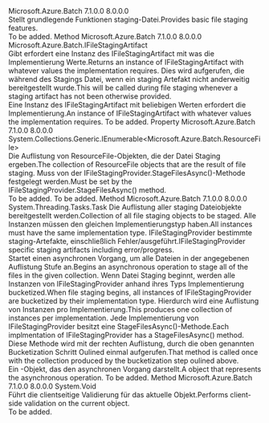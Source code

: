 <Type Name="IFileStagingProvider" FullName="Microsoft.Azure.Batch.FileStaging.IFileStagingProvider">
  <TypeSignature Language="C#" Value="public interface IFileStagingProvider" />
  <TypeSignature Language="ILAsm" Value=".class public interface auto ansi abstract IFileStagingProvider" />
  <TypeSignature Language="DocId" Value="T:Microsoft.Azure.Batch.FileStaging.IFileStagingProvider" />
  <TypeSignature Language="VB.NET" Value="Public Interface IFileStagingProvider" />
  <TypeSignature Language="F#" Value="type IFileStagingProvider = interface" />
  <AssemblyInfo>
    <AssemblyName>Microsoft.Azure.Batch</AssemblyName>
    <AssemblyVersion>7.1.0.0</AssemblyVersion>
    <AssemblyVersion>8.0.0.0</AssemblyVersion>
  </AssemblyInfo>
  <Interfaces />
  <Docs>
    <summary>
            <span data-ttu-id="1086d-101">Stellt grundlegende Funktionen staging-Datei.</span><span class="sxs-lookup"><span data-stu-id="1086d-101">Provides basic file staging features.</span></span>
            </summary>
    <remarks>To be added.</remarks>
  </Docs>
  <Members>
    <Member MemberName="CreateStagingArtifact">
      <MemberSignature Language="C#" Value="public Microsoft.Azure.Batch.IFileStagingArtifact CreateStagingArtifact ();" />
      <MemberSignature Language="ILAsm" Value=".method public hidebysig newslot virtual instance class Microsoft.Azure.Batch.IFileStagingArtifact CreateStagingArtifact() cil managed" />
      <MemberSignature Language="DocId" Value="M:Microsoft.Azure.Batch.FileStaging.IFileStagingProvider.CreateStagingArtifact" />
      <MemberSignature Language="VB.NET" Value="Public Function CreateStagingArtifact () As IFileStagingArtifact" />
      <MemberSignature Language="F#" Value="abstract member CreateStagingArtifact : unit -&gt; Microsoft.Azure.Batch.IFileStagingArtifact" Usage="iFileStagingProvider.CreateStagingArtifact " />
      <MemberType>Method</MemberType>
      <AssemblyInfo>
        <AssemblyName>Microsoft.Azure.Batch</AssemblyName>
        <AssemblyVersion>7.1.0.0</AssemblyVersion>
        <AssemblyVersion>8.0.0.0</AssemblyVersion>
      </AssemblyInfo>
      <ReturnValue>
        <ReturnType>Microsoft.Azure.Batch.IFileStagingArtifact</ReturnType>
      </ReturnValue>
      <Parameters />
      <Docs>
        <summary>
            <span data-ttu-id="1086d-102">Gibt erfordert eine Instanz des IFileStagingArtifact mit was die Implementierung Werte.</span><span class="sxs-lookup"><span data-stu-id="1086d-102">Returns an instance of IFileStagingArtifact with whatever values the implementation requires.</span></span>
            <span data-ttu-id="1086d-103">Dies wird aufgerufen, die während des Stagings Datei, wenn ein staging Artefakt nicht anderweitig bereitgestellt wurde.</span><span class="sxs-lookup"><span data-stu-id="1086d-103">This will be called during file staging whenever a staging artifact has not been otherwise provided.</span></span>
            </summary>
        <returns><span data-ttu-id="1086d-104">Eine Instanz des IFileStagingArtifact mit beliebigen Werten erfordert die Implementierung.</span><span class="sxs-lookup"><span data-stu-id="1086d-104">An instance of IFileStagingArtifact with whatever values the implementation requires.</span></span></returns>
        <remarks>To be added.</remarks>
      </Docs>
    </Member>
    <Member MemberName="StagedFiles">
      <MemberSignature Language="C#" Value="public System.Collections.Generic.IEnumerable&lt;Microsoft.Azure.Batch.ResourceFile&gt; StagedFiles { get; }" />
      <MemberSignature Language="ILAsm" Value=".property instance class System.Collections.Generic.IEnumerable`1&lt;class Microsoft.Azure.Batch.ResourceFile&gt; StagedFiles" />
      <MemberSignature Language="DocId" Value="P:Microsoft.Azure.Batch.FileStaging.IFileStagingProvider.StagedFiles" />
      <MemberSignature Language="VB.NET" Value="Public ReadOnly Property StagedFiles As IEnumerable(Of ResourceFile)" />
      <MemberSignature Language="F#" Value="member this.StagedFiles : seq&lt;Microsoft.Azure.Batch.ResourceFile&gt;" Usage="Microsoft.Azure.Batch.FileStaging.IFileStagingProvider.StagedFiles" />
      <MemberType>Property</MemberType>
      <AssemblyInfo>
        <AssemblyName>Microsoft.Azure.Batch</AssemblyName>
        <AssemblyVersion>7.1.0.0</AssemblyVersion>
        <AssemblyVersion>8.0.0.0</AssemblyVersion>
      </AssemblyInfo>
      <ReturnValue>
        <ReturnType>System.Collections.Generic.IEnumerable&lt;Microsoft.Azure.Batch.ResourceFile&gt;</ReturnType>
      </ReturnValue>
      <Docs>
        <summary>
            <span data-ttu-id="1086d-105">Die Auflistung von ResourceFile-Objekten, die der Datei Staging ergeben.</span><span class="sxs-lookup"><span data-stu-id="1086d-105">The collection of ResourceFile objects that are the result of file staging.</span></span>   
            <span data-ttu-id="1086d-106">Muss von der IFileStagingProvider.StageFilesAsync()-Methode festgelegt werden.</span><span class="sxs-lookup"><span data-stu-id="1086d-106">Must be set by the IFileStagingProvider.StageFilesAsync() method.</span></span>
            </summary>
        <value>To be added.</value>
        <remarks>To be added.</remarks>
      </Docs>
    </Member>
    <Member MemberName="StageFilesAsync">
      <MemberSignature Language="C#" Value="public System.Threading.Tasks.Task StageFilesAsync (System.Collections.Generic.List&lt;Microsoft.Azure.Batch.FileStaging.IFileStagingProvider&gt; filesToStage, Microsoft.Azure.Batch.IFileStagingArtifact fileStagingArtifact);" />
      <MemberSignature Language="ILAsm" Value=".method public hidebysig newslot virtual instance class System.Threading.Tasks.Task StageFilesAsync(class System.Collections.Generic.List`1&lt;class Microsoft.Azure.Batch.FileStaging.IFileStagingProvider&gt; filesToStage, class Microsoft.Azure.Batch.IFileStagingArtifact fileStagingArtifact) cil managed" />
      <MemberSignature Language="DocId" Value="M:Microsoft.Azure.Batch.FileStaging.IFileStagingProvider.StageFilesAsync(System.Collections.Generic.List{Microsoft.Azure.Batch.FileStaging.IFileStagingProvider},Microsoft.Azure.Batch.IFileStagingArtifact)" />
      <MemberSignature Language="VB.NET" Value="Public Function StageFilesAsync (filesToStage As List(Of IFileStagingProvider), fileStagingArtifact As IFileStagingArtifact) As Task" />
      <MemberSignature Language="F#" Value="abstract member StageFilesAsync : System.Collections.Generic.List&lt;Microsoft.Azure.Batch.FileStaging.IFileStagingProvider&gt; * Microsoft.Azure.Batch.IFileStagingArtifact -&gt; System.Threading.Tasks.Task" Usage="iFileStagingProvider.StageFilesAsync (filesToStage, fileStagingArtifact)" />
      <MemberType>Method</MemberType>
      <AssemblyInfo>
        <AssemblyName>Microsoft.Azure.Batch</AssemblyName>
        <AssemblyVersion>7.1.0.0</AssemblyVersion>
        <AssemblyVersion>8.0.0.0</AssemblyVersion>
      </AssemblyInfo>
      <ReturnValue>
        <ReturnType>System.Threading.Tasks.Task</ReturnType>
      </ReturnValue>
      <Parameters>
        <Parameter Name="filesToStage" Type="System.Collections.Generic.List&lt;Microsoft.Azure.Batch.FileStaging.IFileStagingProvider&gt;" />
        <Parameter Name="fileStagingArtifact" Type="Microsoft.Azure.Batch.IFileStagingArtifact" />
      </Parameters>
      <Docs>
        <param name="filesToStage"><span data-ttu-id="1086d-107">Die Auflistung aller staging Dateiobjekte bereitgestellt werden.</span><span class="sxs-lookup"><span data-stu-id="1086d-107">Collection of all file staging objects to be staged.</span></span>  <span data-ttu-id="1086d-108">Alle Instanzen müssen den gleichen Implementierungstyp haben.</span><span class="sxs-lookup"><span data-stu-id="1086d-108">All instances must have the same implementation type.</span></span></param>
        <param name="fileStagingArtifact"><span data-ttu-id="1086d-109">IFileStagingProvider bestimmte staging-Artefakte, einschließlich Fehler/ausgeführt.</span><span class="sxs-lookup"><span data-stu-id="1086d-109">IFileStagingProvider specific staging artifacts including error/progress.</span></span></param>
        <summary>
            <span data-ttu-id="1086d-110">Startet einen asynchronen Vorgang, um alle Dateien in der angegebenen Auflistung Stufe an.</span><span class="sxs-lookup"><span data-stu-id="1086d-110">Begins an asynchronous operation to stage all of the files in the given collection.</span></span>
            <span data-ttu-id="1086d-111">Wenn Datei Staging beginnt, werden alle Instanzen von IFileStagingProvider anhand ihres Typs Implementierung bucketized.</span><span class="sxs-lookup"><span data-stu-id="1086d-111">When file staging begins, all instances of IFileStagingProvider are bucketized by their implementation type.</span></span>
            <span data-ttu-id="1086d-112">Hierdurch wird eine Auflistung von Instanzen pro Implementierung.</span><span class="sxs-lookup"><span data-stu-id="1086d-112">This produces one collection of instances per implementation.</span></span>
            <span data-ttu-id="1086d-113">Jede Implementierung von IFileStagingProvider besitzt eine StageFilesAsync()-Methode.</span><span class="sxs-lookup"><span data-stu-id="1086d-113">Each implmentation of IFileStagingProvider has a StageFilesAsync() method.</span></span>  <span data-ttu-id="1086d-114">Diese Methode wird mit der rechten Auflistung, durch die oben genannten Bucketization Schritt Oulined einmal aufgerufen.</span><span class="sxs-lookup"><span data-stu-id="1086d-114">That method is called once with the collection produced by the bucketization step oulined above.</span></span>
            </summary>
        <returns><span data-ttu-id="1086d-115">Ein <see cref="T:System.Threading.Tasks.Task" />-Objekt, das den asynchronen Vorgang darstellt.</span><span class="sxs-lookup"><span data-stu-id="1086d-115">A <see cref="T:System.Threading.Tasks.Task" /> object that represents the asynchronous operation.</span></span></returns>
        <remarks>To be added.</remarks>
      </Docs>
    </Member>
    <Member MemberName="Validate">
      <MemberSignature Language="C#" Value="public void Validate ();" />
      <MemberSignature Language="ILAsm" Value=".method public hidebysig newslot virtual instance void Validate() cil managed" />
      <MemberSignature Language="DocId" Value="M:Microsoft.Azure.Batch.FileStaging.IFileStagingProvider.Validate" />
      <MemberSignature Language="VB.NET" Value="Public Sub Validate ()" />
      <MemberSignature Language="F#" Value="abstract member Validate : unit -&gt; unit" Usage="iFileStagingProvider.Validate " />
      <MemberType>Method</MemberType>
      <AssemblyInfo>
        <AssemblyName>Microsoft.Azure.Batch</AssemblyName>
        <AssemblyVersion>7.1.0.0</AssemblyVersion>
        <AssemblyVersion>8.0.0.0</AssemblyVersion>
      </AssemblyInfo>
      <ReturnValue>
        <ReturnType>System.Void</ReturnType>
      </ReturnValue>
      <Parameters />
      <Docs>
        <summary>
            <span data-ttu-id="1086d-116">Führt die clientseitige Validierung für das aktuelle Objekt.</span><span class="sxs-lookup"><span data-stu-id="1086d-116">Performs client-side validation on the current object.</span></span>
            </summary>
        <remarks>To be added.</remarks>
      </Docs>
    </Member>
  </Members>
</Type>